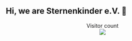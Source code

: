 ## Hi, we are Sternenkinder e.V. 👋

<p align="center"> 
  Visitor count<br>
  <img src="https://profile-counter.glitch.me/sternenkinder-e-v/count.svg" />
</p>
